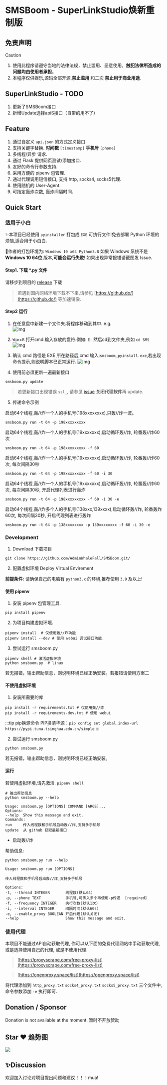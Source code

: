 # SMSBoom -  SuperLinkStudio焕新重制版

> 

## 免责声明
> [!CAUTION]
> 1. 使用此程序请遵守当地的法律法规，禁止滥用、恶意使用，**触犯法律所造成的问题均由使用者承担**。  
> 2. 本程序仅供娱乐,源码全部开源,**禁止滥用** 和二次 **禁止用于商业用途**.

## SuperLinkStudio - TODO

1. 更新了SMSBoom接口
2. 新增Update选择apiS接口（自带的用不了）

## Feature

1. 通过自定义 `api.json` 的方式定义接口.  
2. 支持关键字替换. **时间戳** `[timestamp]` **手机号** `[phone]`  
3. 多线程/异步 请求.  
4. 通过 Flask 提供网页测试/添加接口.  
5. 友好的命令行参数支持.  
6. 采用方便的 pipenv 包管理.  
7. 通过代理调用短信接口, 支持 http, socks4, socks5代理.
8. 使用随机的 User-Agent.
9. 可指定轰炸次数, 轰炸间隔时间.

## Quick Start

### 适用于小白

✨本项目已经使用 `pyinstaller` 打包成 `EXE` 可执行文件!免去部署 Python 环境的烦恼,适合用于小白白.  

🔨作者的打包环境为: `Windows 10 x64 Python3.8` 如果 Windows 系统不是 **Windows 10 64位** 版本,**可能会运行失败**! 如果出现异常报错请截图发 Issue.

#### Step1. 下载 *.py 文件

 请移步到项目的 [release](https://github.com/SuperLinkStudio/SMSboom-HXCZ/releases) 下载

 > 若遇到国内网络环境下载不下来,请参见 [https://github.do/](https://github.do/) 等加速镜像.

#### Step2 运行  

1. 在任意盘中新建一个文件夹.将程序移动到其中. e.g.  
![img](https://cdn.jsdelivr.net/gh/OpenEthan/SMSBoom@master/img/e.g.1.png)

2. `Win`+`R` 打开cmd.输入存放的盘符.例如: `E:` 然后cd到文件夹,例如 `cd SMS`
![img](https://cdn.jsdelivr.net/gh/OpenEthan/SMSBoom@master/img/cmd1.png)

3. 确认 cmd 路径是 EXE 所在路径后,cmd 输入:`smsboom_pyinstall.exe`,若出现命令提示,则说明脚本已正常运行.
![img](https://cdn.jsdelivr.net/gh/OpenEthan/SMSBoom@master/img/cmd2.png)

4. 使用前必须更新一遍最新接口

```shell
smsboom.py update
```

> 若更新接口出现错误 `ssl_`, 请参见 [issue](https://github.com/OpenEthan/SMSBoom/issues/2) **关闭代理软件**再 update.

5. 传递命令示例

启动64个线程,轰//炸一个人的手机号(198xxxxxxxx),只轰//炸一波。

```shell
smsboom.py run -t 64 -p 198xxxxxxxxx
```

启动64个线程,轰//炸一个人的手机号(19xxxxxxx),启动循环轰//炸, 轮番轰//炸60次

```shell
smsboom.py run -t 64 -p 198xxxxxxxxx -f 60
```

启动64个线程,轰//炸一个人的手机号(19xxxxxxx),启动循环轰//炸, 轮番轰//炸60次, 每次间隔30秒

```shell
smsboom.py run -t 64 -p 198xxxxxxxxx -f 60 -i 30
```

启动64个线程,轰//炸一个人的手机号(19xxxxxxx),启动循环轰//炸, 轮番轰//炸60次, 每次间隔30秒, 开启代理列表进行轰炸

```shell
smsboom.py run -t 64 -p 198xxxxxxxxx -f 60 -i 30 -e
```

启动64个线程,轰//炸多个人的手机号(138xxx,139xxxx),启动循环轰//炸, 轮番轰炸60次, 每次间隔30秒, 开启代理列表进行轰炸

```shell
smsboom.py run -t 64 -p 138xxxxxxxx -p 139xxxxxxxx -f 60 -i 30 -e
```

### Development

1. Download 下载项目

```shell
git clone https://github.com/AdminWhaleFall/SMSBoom.git/
```

2. 配置虚拟环境 Deploy Virtual Envirement  

**前提条件:** 请确保自己的电脑有 `python3.x` 的环境,推荐使用 `3.9` 及以上!  

#### 使用 pipenv

1. 安装 pipenv 包管理工具.  

```shell
pip install pipenv
```

2. 为项目构建虚拟环境.  

```shell
pipenv install  # 仅使用轰//炸功能
pipenv install --dev # 使用 webui 调试接口功能.
```

3. 尝试运行 smsboom.py  

```shell
pipenv shell # 激活虚拟环境
python smsboom.py  # linux
```

若无报错，输出帮助信息，则说明环境已经正确安装。若报错请使用方案二

#### 不使用虚拟环境

1. 安装所需要的库

```shell
pip install -r requirements.txt # 仅使用轰//炸
pip install -r requirements-dev.txt # 使用 webui
```
:::tip pip换源命令
PIP换清华源：`pip config set global.index-url https://pypi.tuna.tsinghua.edu.cn/simple`
:::

2. 尝试运行 smsboom.py

```shell
python smsboom.py
```

若无报错，输出帮助信息，则说明环境已经正确安装。

#### 运行  

若使用虚拟环境,请先激活. `pipenv shell`

```shell
# 输出帮助信息
python smsboom.py --help

Usage: smsboom.py [OPTIONS] COMMAND [ARGS]...    
Options:
--help  Show this message and exit.
Commands:
run     传入线程数和手机号启动轰//炸,支持多手机号
update  从 github 获取最新接口
```

- 启动轰//炸  

帮助信息:

```shell
python smsboom.py run --help

Usage: smsboom.py run [OPTIONS]

传入线程数和手机号启动轰//炸,支持多手机号

Options:
-t, --thread INTEGER       线程数(默认64)
-p, --phone TEXT           手机号,可传入多个再使用-p传递  [required]
-f, --frequency INTEGER    执行次数(默认1次)
-i, --interval INTEGER     间隔时间(默认60s)
-e, --enable_proxy BOOLEAN 开启代理(默认关闭)
--help                     Show this message and exit.
```

### 使用代理

本项目不能通过API自动获取代理, 你可以从下面的免费代理网站中手动获取代理, 或是选择使用自己的代理, 或是不使用代理.

> [https://proxyscrape.com/free-proxy-list](https://proxyscrape.com/free-proxy-list)

> [https://openproxy.space/list](https://openproxy.space/list)

将代理添加到 `http_proxy.txt` `socks4_proxy.txt` `socks5_proxy.txt` 三个文件中, 命令参数添加 `-e` 执行即可.


## Donation / Sponsor

Donation is not available at the moment.
暂时不开放赞助

## Star ♥ 趋势图

<img src="https://starchart.cc/SuperLinkStudio/SMSboom-HXCZ.svg?background=%23FFFFFF&axis=%23101010&line=%236b63ff" />

## ✨Discussion

欢迎加入讨论对项目提出问题和建议！！！mua!
